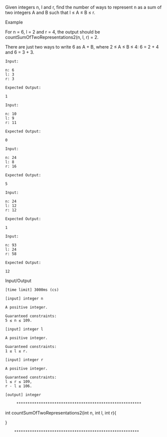 Given integers n, l and r, find the number of ways to represent n as a sum of two integers A and B such that l ≤ A ≤ B ≤ r.

Example

For n = 6, l = 2 and r = 4, the output should be
countSumOfTwoRepresentations2(n, l, r) = 2.

There are just two ways to write 6 as A + B, where 2 ≤ A ≤ B ≤ 4: 6 = 2 + 4 and 6 = 3 + 3.

    Input:

    n: 6
    l: 3
    r: 3

    Expected Output:

    1

    Input:

    n: 10
    l: 9
    r: 11

    Expected Output:

    0

    Input:

    n: 24
    l: 8
    r: 16

    Expected Output:

    5

    Input:

    n: 24
    l: 12
    r: 12

    Expected Output:

    1

    Input:

    n: 93
    l: 24
    r: 58

    Expected Output:

    12

Input/Output

    [time limit] 3000ms (cs)

    [input] integer n

    A positive integer.

    Guaranteed constraints:
    5 ≤ n ≤ 109.

    [input] integer l

    A positive integer.

    Guaranteed constraints:
    1 ≤ l ≤ r.

    [input] integer r

    A positive integer.

    Guaranteed constraints:
    l ≤ r ≤ 109,
    r - l ≤ 106.

    [output] integer

         ********************************************************

int countSumOfTwoRepresentations2(int n, int l, int r){


}

        ********************************************************
